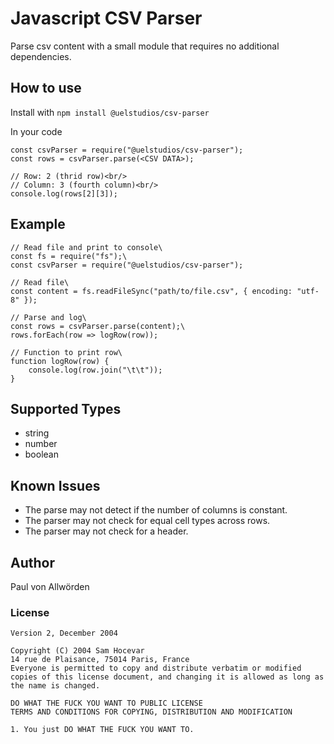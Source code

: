 # Javascript CSV Parser
Parse csv content with a small module that requires no additional dependencies.

## How to use
Install with 
`
npm install @uelstudios/csv-parser
`

In your code

```
const csvParser = require("@uelstudios/csv-parser");
const rows = csvParser.parse(<CSV DATA>);

// Row: 2 (thrid row)<br/>
// Column: 3 (fourth column)<br/>
console.log(rows[2][3]);
```

## Example
```
// Read file and print to console\
const fs = require("fs");\
const csvParser = require("@uelstudios/csv-parser");

// Read file\
const content = fs.readFileSync("path/to/file.csv", { encoding: "utf-8" });

// Parse and log\
const rows = csvParser.parse(content);\
rows.forEach(row => logRow(row));

// Function to print row\
function logRow(row) {
    console.log(row.join("\t\t"));
}
```

## Supported Types
- string
- number
- boolean

## Known Issues
- The parse may not detect if the number of columns is constant.
- The parser may not check for equal cell types across rows.
- The parser may not check for a header.

## Author
Paul von Allwörden

### License
```
Version 2, December 2004

Copyright (C) 2004 Sam Hocevar
14 rue de Plaisance, 75014 Paris, France
Everyone is permitted to copy and distribute verbatim or modified copies of this license document, and changing it is allowed as long as the name is changed.

DO WHAT THE FUCK YOU WANT TO PUBLIC LICENSE
TERMS AND CONDITIONS FOR COPYING, DISTRIBUTION AND MODIFICATION

1. You just DO WHAT THE FUCK YOU WANT TO.
```
